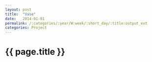 ```yaml
---
layout: post
title:  "Vase"
date:   2014-01-01
permalink: /:categories/:year/W:week/:short_day/:title:output_ext
categories: Project
---
```

# {{ page.title }}
